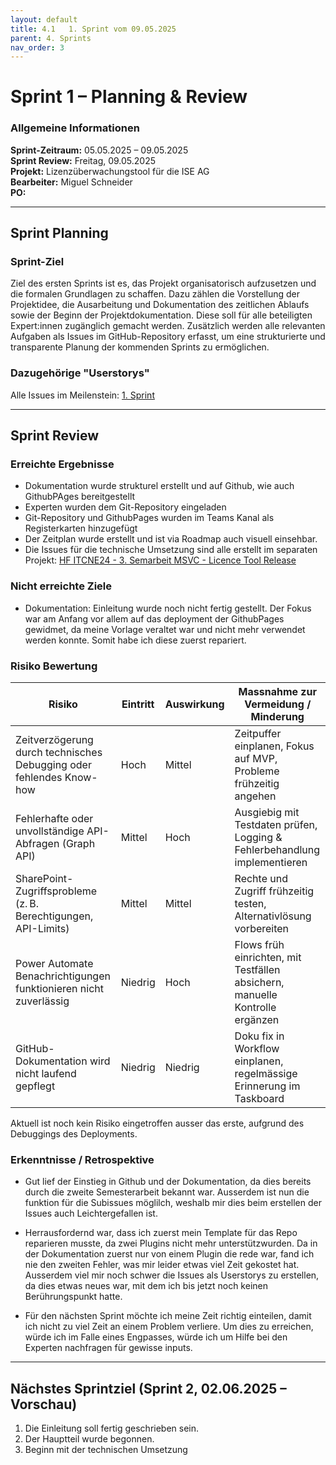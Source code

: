 ```yaml
---
layout: default
title: 4.1   1. Sprint vom 09.05.2025
parent: 4. Sprints
nav_order: 3
---
```

# Sprint 1 – Planning & Review

### Allgemeine Informationen

**Sprint-Zeitraum:** 05.05.2025 – 09.05.2025  
**Sprint Review:** Freitag, 09.05.2025  
**Projekt:** Lizenzüberwachungstool für die ISE AG <br>
**Bearbeiter:** Miguel Schneider <br>
**PO:** 

---


## Sprint Planning

### Sprint-Ziel
Ziel des ersten Sprints ist es, das Projekt organisatorisch aufzusetzen und die formalen Grundlagen zu schaffen. Dazu zählen die Vorstellung der Projektidee, die Ausarbeitung und Dokumentation des zeitlichen Ablaufs sowie der Beginn der Projektdokumentation. Diese soll für alle beteiligten Expert:innen zugänglich gemacht werden. Zusätzlich werden alle relevanten Aufgaben als Issues im GitHub-Repository erfasst, um eine strukturierte und transparente Planung der kommenden Sprints zu ermöglichen.

### Dazugehörige "Userstorys"

Alle Issues im Meilenstein: [1. Sprint](https://github.com/Radball-Migi/HF-ITCNE24-SemArbeit3-MSVC-Lizenztool/milestone/1)

---

## Sprint Review 

### Erreichte Ergebnisse

- Dokumentation wurde strukturel erstellt und auf Github, wie auch GithubPAges bereitgestellt
- Experten wurden dem Git-Repository eingeladen
- Git-Repository und GithubPages wurden im Teams Kanal als Registerkarten hinzugefügt
- Der Zeitplan wurde erstellt und ist via Roadmap auch visuell einsehbar.
- Die Issues für die technische Umsetzung sind alle erstellt im separaten Projekt: [HF ITCNE24 - 3. Semarbeit MSVC - Licence Tool Release](https://github.com/users/Radball-Migi/projects/7)

### Nicht erreichte Ziele

- Dokumentation: Einleitung wurde noch nicht fertig gestellt.
  Der Fokus war am Anfang vor allem auf das deployment der GithubPages gewidmet, da meine Vorlage veraltet war und nicht mehr verwendet werden konnte. Somit habe ich diese zuerst repariert. 

### Risiko Bewertung

| Risiko                                                                 | Eintritt | Auswirkung | Massnahme zur Vermeidung / Minderung                                                   |
|------------------------------------------------------------------------|----------|------------|----------------------------------------------------------------------------------------|
| Zeitverzögerung durch technisches Debugging oder fehlendes Know-how   | Hoch     | Mittel     | Zeitpuffer einplanen, Fokus auf MVP, Probleme frühzeitig angehen                     |
| Fehlerhafte oder unvollständige API-Abfragen (Graph API)              | Mittel   | Hoch       | Ausgiebig mit Testdaten prüfen, Logging & Fehlerbehandlung implementieren            |
| SharePoint-Zugriffsprobleme (z. B. Berechtigungen, API-Limits)        | Mittel   | Mittel     | Rechte und Zugriff frühzeitig testen, Alternativlösung vorbereiten                   |
| Power Automate Benachrichtigungen funktionieren nicht zuverlässig     | Niedrig  | Hoch       | Flows früh einrichten, mit Testfällen absichern, manuelle Kontrolle ergänzen         |
| GitHub-Dokumentation wird nicht laufend gepflegt                      | Niedrig  | Niedrig    | Doku fix in Workflow einplanen, regelmässige Erinnerung im Taskboard                 |

Aktuell ist noch kein Risiko eingetroffen ausser das erste, aufgrund des Debuggings des Deployments. 

### Erkenntnisse / Retrospektive

- Gut lief der Einstieg in Github und der Dokumentation, da dies bereits durch die zweite Semesterarbeit bekannt war. Ausserdem ist nun die funktion für die Subissues möglilch, weshalb mir dies beim erstellen der Issues auch Leichtergefallen ist. 

- Herrausfordernd war, dass ich zuerst mein Template für das Repo reparieren musste, da zwei Plugins nicht mehr unterstützwurden. 
  Da in der Dokumentation zuerst nur von einem Plugin die rede war, fand ich nie den zweiten Fehler, was mir leider etwas viel Zeit gekostet hat. 
  Ausserdem viel mir noch schwer die Issues als Userstorys zu erstellen, da dies etwas neues war, mit dem ich bis jetzt noch keinen Berührungspunkt hatte. 

- Für den nächsten Sprint möchte ich meine Zeit richtig einteilen, damit ich nicht zu viel Zeit an einem Problem verliere. Um dies zu erreichen, würde ich im Falle eines Engpasses, würde ich um Hilfe bei den Experten nachfragen für gewisse inputs. 


---

## Nächstes Sprintziel (Sprint 2, 02.06.2025 – Vorschau)

1. Die Einleitung soll fertig geschrieben sein.
2. Der Hauptteil wurde begonnen. 
3. Beginn mit der technischen Umsetzung